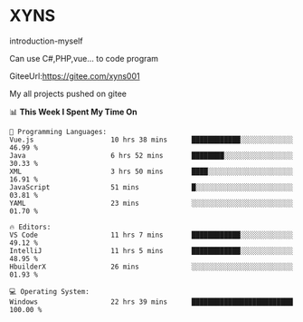 # XYNS
introduction-myself

Can use C#,PHP,vue... to code program

GiteeUrl:https://gitee.com/xyns001

My all projects pushed on gitee

<!--START_SECTION:waka-->
📊 **This Week I Spent My Time On** 

```text
💬 Programming Languages: 
Vue.js                   10 hrs 38 mins      ████████████░░░░░░░░░░░░░   46.99 % 
Java                     6 hrs 52 mins       ████████░░░░░░░░░░░░░░░░░   30.33 % 
XML                      3 hrs 50 mins       ████░░░░░░░░░░░░░░░░░░░░░   16.91 % 
JavaScript               51 mins             █░░░░░░░░░░░░░░░░░░░░░░░░   03.81 % 
YAML                     23 mins             ░░░░░░░░░░░░░░░░░░░░░░░░░   01.70 % 

🔥 Editors: 
VS Code                  11 hrs 7 mins       ████████████░░░░░░░░░░░░░   49.12 % 
IntelliJ                 11 hrs 5 mins       ████████████░░░░░░░░░░░░░   48.95 % 
HbuilderX                26 mins             ░░░░░░░░░░░░░░░░░░░░░░░░░   01.93 % 

💻 Operating System: 
Windows                  22 hrs 39 mins      █████████████████████████   100.00 % 
```


<!--END_SECTION:waka-->
